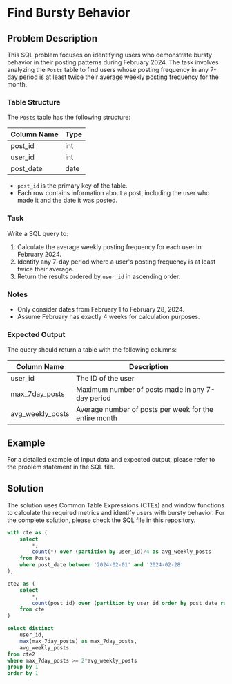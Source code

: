 # Find Bursty Behavior

## Problem Description

This SQL problem focuses on identifying users who demonstrate bursty behavior in their posting patterns during February 2024. The task involves analyzing the `Posts` table to find users whose posting frequency in any 7-day period is at least twice their average weekly posting frequency for the month.

### Table Structure

The `Posts` table has the following structure:

| Column Name | Type |
|-------------|------|
| post_id     | int  |
| user_id     | int  |
| post_date   | date |

- `post_id` is the primary key of the table.
- Each row contains information about a post, including the user who made it and the date it was posted.

### Task

Write a SQL query to:

1. Calculate the average weekly posting frequency for each user in February 2024.
2. Identify any 7-day period where a user's posting frequency is at least twice their average.
3. Return the results ordered by `user_id` in ascending order.

### Notes

- Only consider dates from February 1 to February 28, 2024.
- Assume February has exactly 4 weeks for calculation purposes.

### Expected Output

The query should return a table with the following columns:

| Column Name      | Description                                               |
|------------------|-----------------------------------------------------------|
| user_id          | The ID of the user                                        |
| max_7day_posts   | Maximum number of posts made in any 7-day period          |
| avg_weekly_posts | Average number of posts per week for the entire month     |

## Example

For a detailed example of input data and expected output, please refer to the problem statement in the SQL file.

## Solution

The solution uses Common Table Expressions (CTEs) and window functions to calculate the required metrics and identify users with bursty behavior. For the complete solution, please check the SQL file in this repository.

```sql
with cte as (
    select
        *,
        count(*) over (partition by user_id)/4 as avg_weekly_posts
    from Posts
    where post_date between '2024-02-01' and '2024-02-28'
),

cte2 as (
    select
        *,
        count(post_id) over (partition by user_id order by post_date range between interval 6 day preceding and current row) as max_7day_posts
    from cte
)

select distinct
    user_id,
    max(max_7day_posts) as max_7day_posts,
    avg_weekly_posts
from cte2
where max_7day_posts >= 2*avg_weekly_posts
group by 1
order by 1
```
